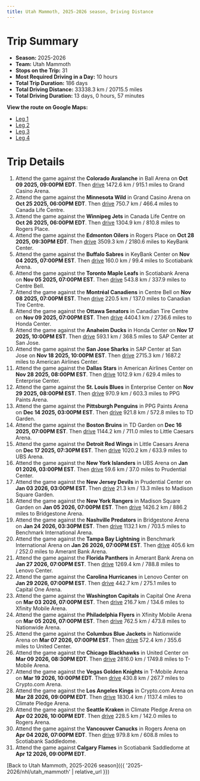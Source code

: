 ```yaml
---
title: Utah Mammoth, 2025-2026 season, Driving Distance
---
```


# Trip Summary
- **Season:** 2025-2026
- **Team:** Utah Mammoth
- **Stops on the Trip:** 31
- **Most Required Driving in a Day:** 10 hours
- **Total Trip Duration:** 186 days
- **Total Driving Distance:** 33338.3 km / 20715.5 miles
- **Total Driving Duration:** 13 days, 0 hours, 57 minutes

**View the route on Google Maps:**
- [Leg 1](https://www.google.com/maps/dir/Ball+Arena+Colorado/Grand+Casino+Arena+Minnesota/Canada+Life+Centre+Winnipeg/Rogers+Place+Edmonton/KeyBank+Center+Buffalo/Scotiabank+Arena+Toronto/Centre+Bell+Montréal/Canadian+Tire+Centre+Ottawa/Honda+Center+Anaheim/SAP+Center+at+San+Jose+San+Jose)
- [Leg 2](https://www.google.com/maps/dir/SAP+Center+at+San+Jose+San+Jose/American+Airlines+Center+Dallas/Enterprise+Center+St.+Louis/PPG+Paints+Arena+Pittsburgh/TD+Garden+Boston/Little+Caesars+Arena+Detroit/UBS+Arena+New+York/Prudential+Center+New+Jersey/Madison+Square+Garden+New+York/Bridgestone+Arena+Nashville)
- [Leg 3](https://www.google.com/maps/dir/Bridgestone+Arena+Nashville/Benchmark+International+Arena+Tampa+Bay/Amerant+Bank+Arena+Florida/Lenovo+Center+Carolina/Capital+One+Arena+Washington/Xfinity+Mobile+Arena+Philadelphia/Nationwide+Arena+Columbus/United+Center+Chicago/T-Mobile+Arena+Vegas/Crypto.com+Arena+Los+Angeles)
- [Leg 4](https://www.google.com/maps/dir/Crypto.com+Arena+Los+Angeles/Climate+Pledge+Arena+Seattle/Rogers+Arena+Vancouver/Scotiabank+Saddledome+Calgary)

# Trip Details
1. Attend the game against the **Colorado Avalanche** in Ball Arena on **Oct 09 2025, 09:00PM EDT**. Then [drive](https://www.google.com/maps/dir/Ball+Arena+Colorado/Grand+Casino+Arena+Minnesota) 1472.6 km / 915.1 miles to Grand Casino Arena.
2. Attend the game against the **Minnesota Wild** in Grand Casino Arena on **Oct 25 2025, 06:00PM EDT**. Then [drive](https://www.google.com/maps/dir/Grand+Casino+Arena+Minnesota/Canada+Life+Centre+Winnipeg) 750.7 km / 466.4 miles to Canada Life Centre.
3. Attend the game against the **Winnipeg Jets** in Canada Life Centre on **Oct 26 2025, 06:00PM EDT**. Then [drive](https://www.google.com/maps/dir/Canada+Life+Centre+Winnipeg/Rogers+Place+Edmonton) 1304.9 km / 810.8 miles to Rogers Place.
4. Attend the game against the **Edmonton Oilers** in Rogers Place on **Oct 28 2025, 09:30PM EDT**. Then [drive](https://www.google.com/maps/dir/Rogers+Place+Edmonton/KeyBank+Center+Buffalo) 3509.3 km / 2180.6 miles to KeyBank Center.
5. Attend the game against the **Buffalo Sabres** in KeyBank Center on **Nov 04 2025, 07:00PM EST**. Then [drive](https://www.google.com/maps/dir/KeyBank+Center+Buffalo/Scotiabank+Arena+Toronto) 160.0 km / 99.4 miles to Scotiabank Arena.
6. Attend the game against the **Toronto Maple Leafs** in Scotiabank Arena on **Nov 05 2025, 07:00PM EST**. Then [drive](https://www.google.com/maps/dir/Scotiabank+Arena+Toronto/Centre+Bell+Montréal) 543.8 km / 337.9 miles to Centre Bell.
7. Attend the game against the **Montréal Canadiens** in Centre Bell on **Nov 08 2025, 07:00PM EST**. Then [drive](https://www.google.com/maps/dir/Centre+Bell+Montréal/Canadian+Tire+Centre+Ottawa) 220.5 km / 137.0 miles to Canadian Tire Centre.
8. Attend the game against the **Ottawa Senators** in Canadian Tire Centre on **Nov 09 2025, 07:00PM EST**. Then [drive](https://www.google.com/maps/dir/Canadian+Tire+Centre+Ottawa/Honda+Center+Anaheim) 4404.1 km / 2736.6 miles to Honda Center.
9. Attend the game against the **Anaheim Ducks** in Honda Center on **Nov 17 2025, 10:00PM EST**. Then [drive](https://www.google.com/maps/dir/Honda+Center+Anaheim/SAP+Center+at+San+Jose+San+Jose) 593.1 km / 368.5 miles to SAP Center at San Jose.
10. Attend the game against the **San Jose Sharks** in SAP Center at San Jose on **Nov 18 2025, 10:00PM EST**. Then [drive](https://www.google.com/maps/dir/SAP+Center+at+San+Jose+San+Jose/American+Airlines+Center+Dallas) 2715.3 km / 1687.2 miles to American Airlines Center.
11. Attend the game against the **Dallas Stars** in American Airlines Center on **Nov 28 2025, 08:00PM EST**. Then [drive](https://www.google.com/maps/dir/American+Airlines+Center+Dallas/Enterprise+Center+St.+Louis) 1012.9 km / 629.4 miles to Enterprise Center.
12. Attend the game against the **St. Louis Blues** in Enterprise Center on **Nov 29 2025, 08:00PM EST**. Then [drive](https://www.google.com/maps/dir/Enterprise+Center+St.+Louis/PPG+Paints+Arena+Pittsburgh) 970.9 km / 603.3 miles to PPG Paints Arena.
13. Attend the game against the **Pittsburgh Penguins** in PPG Paints Arena on **Dec 14 2025, 03:00PM EST**. Then [drive](https://www.google.com/maps/dir/PPG+Paints+Arena+Pittsburgh/TD+Garden+Boston) 921.8 km / 572.8 miles to TD Garden.
14. Attend the game against the **Boston Bruins** in TD Garden on **Dec 16 2025, 07:00PM EST**. Then [drive](https://www.google.com/maps/dir/TD+Garden+Boston/Little+Caesars+Arena+Detroit) 1144.2 km / 711.0 miles to Little Caesars Arena.
15. Attend the game against the **Detroit Red Wings** in Little Caesars Arena on **Dec 17 2025, 07:30PM EST**. Then [drive](https://www.google.com/maps/dir/Little+Caesars+Arena+Detroit/UBS+Arena+New+York) 1020.2 km / 633.9 miles to UBS Arena.
16. Attend the game against the **New York Islanders** in UBS Arena on **Jan 01 2026, 03:00PM EST**. Then [drive](https://www.google.com/maps/dir/UBS+Arena+New+York/Prudential+Center+New+Jersey) 59.6 km / 37.0 miles to Prudential Center.
17. Attend the game against the **New Jersey Devils** in Prudential Center on **Jan 03 2026, 03:00PM EST**. Then [drive](https://www.google.com/maps/dir/Prudential+Center+New+Jersey/Madison+Square+Garden+New+York) 21.3 km / 13.3 miles to Madison Square Garden.
18. Attend the game against the **New York Rangers** in Madison Square Garden on **Jan 05 2026, 07:00PM EST**. Then [drive](https://www.google.com/maps/dir/Madison+Square+Garden+New+York/Bridgestone+Arena+Nashville) 1426.2 km / 886.2 miles to Bridgestone Arena.
19. Attend the game against the **Nashville Predators** in Bridgestone Arena on **Jan 24 2026, 03:30PM EST**. Then [drive](https://www.google.com/maps/dir/Bridgestone+Arena+Nashville/Benchmark+International+Arena+Tampa+Bay) 1132.1 km / 703.5 miles to Benchmark International Arena.
20. Attend the game against the **Tampa Bay Lightning** in Benchmark International Arena on **Jan 26 2026, 07:00PM EST**. Then [drive](https://www.google.com/maps/dir/Benchmark+International+Arena+Tampa+Bay/Amerant+Bank+Arena+Florida) 405.6 km / 252.0 miles to Amerant Bank Arena.
21. Attend the game against the **Florida Panthers** in Amerant Bank Arena on **Jan 27 2026, 07:00PM EST**. Then [drive](https://www.google.com/maps/dir/Amerant+Bank+Arena+Florida/Lenovo+Center+Carolina) 1269.4 km / 788.8 miles to Lenovo Center.
22. Attend the game against the **Carolina Hurricanes** in Lenovo Center on **Jan 29 2026, 07:00PM EST**. Then [drive](https://www.google.com/maps/dir/Lenovo+Center+Carolina/Capital+One+Arena+Washington) 442.7 km / 275.1 miles to Capital One Arena.
23. Attend the game against the **Washington Capitals** in Capital One Arena on **Mar 03 2026, 07:00PM EST**. Then [drive](https://www.google.com/maps/dir/Capital+One+Arena+Washington/Xfinity+Mobile+Arena+Philadelphia) 216.7 km / 134.6 miles to Xfinity Mobile Arena.
24. Attend the game against the **Philadelphia Flyers** in Xfinity Mobile Arena on **Mar 05 2026, 07:00PM EST**. Then [drive](https://www.google.com/maps/dir/Xfinity+Mobile+Arena+Philadelphia/Nationwide+Arena+Columbus) 762.5 km / 473.8 miles to Nationwide Arena.
25. Attend the game against the **Columbus Blue Jackets** in Nationwide Arena on **Mar 07 2026, 07:00PM EST**. Then [drive](https://www.google.com/maps/dir/Nationwide+Arena+Columbus/United+Center+Chicago) 572.4 km / 355.6 miles to United Center.
26. Attend the game against the **Chicago Blackhawks** in United Center on **Mar 09 2026, 08:30PM EDT**. Then [drive](https://www.google.com/maps/dir/United+Center+Chicago/T-Mobile+Arena+Vegas) 2816.0 km / 1749.8 miles to T-Mobile Arena.
27. Attend the game against the **Vegas Golden Knights** in T-Mobile Arena on **Mar 19 2026, 10:00PM EDT**. Then [drive](https://www.google.com/maps/dir/T-Mobile+Arena+Vegas/Crypto.com+Arena+Los+Angeles) 430.8 km / 267.7 miles to Crypto.com Arena.
28. Attend the game against the **Los Angeles Kings** in Crypto.com Arena on **Mar 28 2026, 09:00PM EDT**. Then [drive](https://www.google.com/maps/dir/Crypto.com+Arena+Los+Angeles/Climate+Pledge+Arena+Seattle) 1830.4 km / 1137.4 miles to Climate Pledge Arena.
29. Attend the game against the **Seattle Kraken** in Climate Pledge Arena on **Apr 02 2026, 10:00PM EDT**. Then [drive](https://www.google.com/maps/dir/Climate+Pledge+Arena+Seattle/Rogers+Arena+Vancouver) 228.5 km / 142.0 miles to Rogers Arena.
30. Attend the game against the **Vancouver Canucks** in Rogers Arena on **Apr 04 2026, 07:00PM EDT**. Then [drive](https://www.google.com/maps/dir/Rogers+Arena+Vancouver/Scotiabank+Saddledome+Calgary) 979.8 km / 608.8 miles to Scotiabank Saddledome.
31. Attend the game against **Calgary Flames** in Scotiabank Saddledome at **Apr 12 2026, 09:00PM EDT**.

[Back to Utah Mammoth, 2025-2026 season]({{ '2025-2026/nhl/utah_mammoth' | relative_url }})
